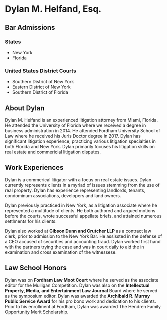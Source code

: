 # **Dylan M. Helfand, Esq.**

## Bar Admissions
### States
- New York
- Florida 
 
### United States District Courts
- Southern District of New York
- Eastern District of New York 
- Southern District of Florida 
  
## About Dylan

Dylan M. Helfand is an experienced litigation attorney from Miami, Florida. He attended the University of Florida where we received a degree in business administration in 2014. He attended Fordham University School of Law where he received his Juris Doctor degree in 2017. Dylan has significant litigation experience, practicing various litigation specialties in both Florida and New York. Dylan primarily focuses his litigation skills on real estate and commericial litigation disputes.

## Work Experiences

Dylan is a commerical litigator with a focus on real estate issues. Dylan currently represents clients in a myriad of issues stemming from the use of real property. Dylan has experience representing landlords, tenants, condominum associations, developers and land owners. 

Dylan previously practiced in New York, as a litigation associate where he represented a multitude of clients. He both authored and argued motions before the courts, wrote successful appellate briefs, and attained numerous settlments for his clients. 

Dylan also worked at **Gibson Dunn and Crutcher LLP** as a contract law clerk, prior to admission to the New York Bar. He assissted in the defense of a CEO accused of securities and accounting fraud. Dylan worked first hand with the partners trying the case and was in court daily to aid the in examination and cross examination of the witnessese. 

## Law School Honors

Dylan was on **Fordham Law Moot Court** where he served as the associate editor for the Mulligan Competition. Dylan was also on the **Intellectual Property, Media, and Entertainment Law Journal** Board where he served as the symposium editor. Dylan was awarded the **Archibald R. Murray Public Service Award** for his pro bono work and dedication to his clients. Prior to his enrollment at Fordham, Dylan was awarded The Hendren Family Opportunity Merit Scholarship.




